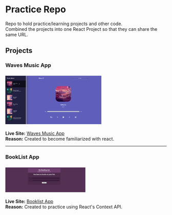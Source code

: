 # Practice Repo

Repo to hold practice/learning projects and other code. \
Combined the projects into one React Project so that they can share the same URL.


## Projects

### Waves Music App 
### <img src="./app-screenshots/Waves-Screenshot.png" alt="Waves" width="300"/>
**Live Site:** <a href="https://andrewjustinw.github.io/practice-repo/#/waves" target="_blank">Waves Music App</a> \
**Reason:** Created to become familiarized with react. 

---

### BookList App 
### <img src="./app-screenshots/booklist-screenshot.png" alt="Waves" width="250"/>
**Live Site:** <a href="https://andrewjustinw.github.io/practice-repo/#/booklist" target="_blank">Booklist App</a> \
**Reason:** Created to practice using React's Context API. 

